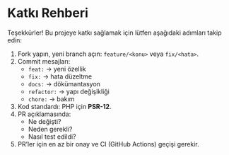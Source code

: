 # Katkı Rehberi

Teşekkürler! Bu projeye katkı sağlamak için lütfen aşağıdaki adımları takip edin:

1. Fork yapın, yeni branch açın: `feature/<konu>` veya `fix/<hata>`.
2. Commit mesajları:
   - `feat:` → yeni özellik
   - `fix:` → hata düzeltme
   - `docs:` → dökümantasyon
   - `refactor:` → yapı değişikliği
   - `chore:` → bakım
3. Kod standardı: PHP için **PSR-12**.
4. PR açıklamasında:
   - Ne değişti?
   - Neden gerekli?
   - Nasıl test edildi?
5. PR’ler için en az bir onay ve CI (GitHub Actions) geçişi gerekir.
